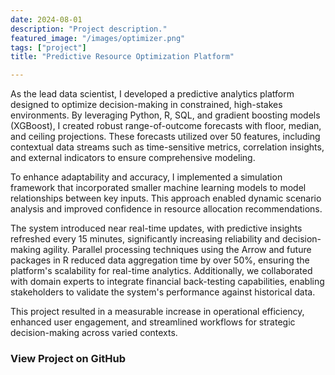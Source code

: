 ```yaml
---
date: 2024-08-01
description: "Project description."
featured_image: "/images/optimizer.png"
tags: ["project"]
title: "Predictive Resource Optimization Platform"

---
```


As the lead data scientist, I developed a predictive analytics platform designed to optimize decision-making in constrained, high-stakes environments. By leveraging Python, R, SQL, and gradient boosting models (XGBoost), I created robust range-of-outcome forecasts with floor, median, and ceiling projections. These forecasts utilized over 50 features, including contextual data streams such as time-sensitive metrics, correlation insights, and external indicators to ensure comprehensive modeling.

To enhance adaptability and accuracy, I implemented a simulation framework that incorporated smaller machine learning models to model relationships between key inputs. This approach enabled dynamic scenario analysis and improved confidence in resource allocation recommendations.

The system introduced near real-time updates, with predictive insights refreshed every 15 minutes, significantly increasing reliability and decision-making agility. Parallel processing techniques using the Arrow and future packages in R reduced data aggregation time by over 50%, ensuring the platform's scalability for real-time analytics. Additionally, we collaborated with domain experts to integrate financial back-testing capabilities, enabling stakeholders to validate the system's performance against historical data.

This project resulted in a measurable increase in operational efficiency, enhanced user engagement, and streamlined workflows for strategic decision-making across varied contexts.

### View Project on GitHub